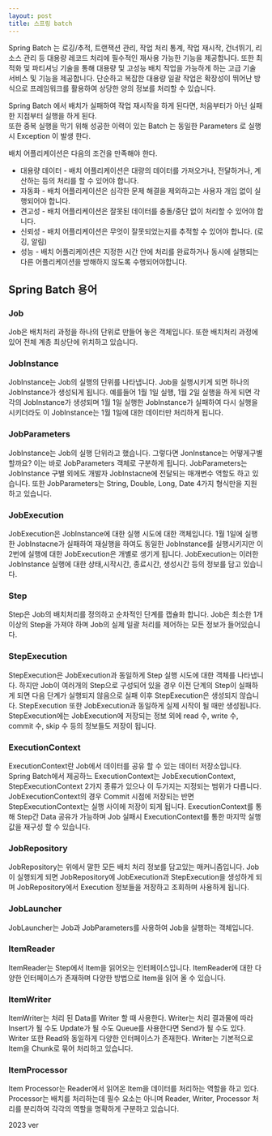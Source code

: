 ```yaml
---
layout: post
title: 스프링 batch
---
```


Spring Batch 는 로깅/추적, 트랜잭션 관리, 작업 처리 통계, 작업 재시작, 건너뛰기, 리소스 관리 등 대용량 레코드 처리에 필수적인 재사용 가능한 기능을 제공합니다.
또한 최적화 및 파티셔닝 기술을 통해 대용량 및 고성능 배치 작업을 가능하게 하는 고급 기술 서비스 및 기능을 제공합니다. 
단순하고 복잡한 대용량 일괄 작업은 확장성이 뛰어난 방식으로 프레임워크를 활용하여 상당한 양의 정보를 처리할 수 있습니다.

Spring Batch 에서 배치가 실패하여 작업 재시작을 하게 된다면, 처음부터가 아닌 실패한 지점부터 실행을 하게 된다.    
또한 중복 실행을 막기 위해 성공한 이력이 있는 Batch 는 동일한 Parameters 로 실행 시 Exception 이 발생 한다.

배치 어플리케이션은 다음의 조건을 만족해야 한다.

- 대용량 데이터 - 배치 어플리케이션은 대량의 데이터를 가져오거나, 전달하거나, 계산하는 등의 처리를 할 수 ​​있어야 합니다.
- 자동화 - 배치 어플리케이션은 심각한 문제 해결을 제외하고는 사용자 개입 없이 실행되어야 합니다.
- 견고성 - 배치 어플리케이션은 잘못된 데이터를 충돌/중단 없이 처리할 수 있어야 합니다.
- 신뢰성 - 배치 어플리케이션은 무엇이 잘못되었는지를 추적할 수 있어야 합니다. (로깅, 알림)
- 성능 - 배치 어플리케이션은 지정한 시간 안에 처리를 완료하거나 동시에 실행되는 다른 어플리케이션을 방해하지 않도록 수행되어야합니다.

## Spring Batch 용어

### Job
Job은 배치처리 과정을 하나의 단위로 만들어 놓은 객체입니다. 또한 배치처리 과정에 있어 전체 계층 최상단에 위치하고 있습니다.

### JobInstance
JobInstance는 Job의 실행의 단위를 나타냅니다. Job을 실행시키게 되면 하나의 JobInstance가 생성되게 됩니다. 
예를들어 1월 1일 실행, 1월 2일 실행을 하게 되면 각각의 JobInstance가 생성되며 1월 1일 실행한 JobInstance가 실패하여 다시 실행을 시키더라도 이 JobInstance는 1월 1일에 대한 데이터만 처리하게 됩니다.

### JobParameters
JobInstance는 Job의 실행 단위라고 했습니다. 그렇다면 JonInstance는 어떻게구별 할까요? 
이는 바로 JobParameters 객체로 구분하게 됩니다. 
JobParameters는 JobInstance 구별 외에도 개발자 JobInstacne에 전달되는 매개변수 역할도 하고 있습니다. 
또한 JobParameters는 String, Double, Long, Date 4가지 형식만을 지원하고 있습니다.

### JobExecution
JobExecution은 JobInstance에 대한 실행 시도에 대한 객체입니다. 1월 1일에 실행한 JobInstacne가 실패하여 재실행을 하여도 동일한 JobInstance를 실행시키지만 이 2번에 실행에 대한 JobExecution은 개별로 생기게 됩니다. JobExecution는 이러한 JobInstance 실행에 대한 상태,시작시간, 종료시간, 생성시간 등의 정보를 담고 있습니다.

### Step
Step은 Job의 배치처리를 정의하고 순차적인 단계를 캡슐화 합니다. Job은 최소한 1개 이상의 Step을 가져야 하며 Job의 실제 일괄 처리를 제어하는 모든 정보가 들어있습니다.

### StepExecution
StepExecution은 JobExecution과 동일하게 Step 실행 시도에 대한 객체를 나타냅니다. 하지만 Job이 여러개의 Step으로 구성되어 있을 경우 이전 단계의 Step이 실패하게 되면 다음 단계가 실행되지 않음으로 실패 이후 StepExecution은 생성되지 않습니다. StepExecution 또한 JobExecution과 동일하게 실제 시작이 될 때만 생성됩니다. StepExecution에는 JobExecution에 저장되는 정보 외에 read 수, write 수, commit 수, skip 수 등의 정보들도 저장이 됩니다.

### ExecutionContext
ExecutionContext란 Job에서 데이터를 공유 할 수 있는 데이터 저장소입니다.
Spring Batch에서 제공하느 ExecutionContext는 JobExecutionContext, StepExecutionContext 2가지 종류가 있으나 이 두가지는 지정되는 범위가 다릅니다. 
JobExecutionContext의 경우 Commit 시점에 저장되는 반면 StepExecutionContext는 실행 사이에 저장이 되게 됩니다.
ExecutionContext를 통해 Step간 Data 공유가 가능하며 Job 실패시 ExecutionContext를 통한 마지막 실행 값을 재구성 할 수 있습니다.

### JobRepository
JobRepository는 위에서 말한 모든 배치 처리 정보를 담고있는 매커니즘입니다.
Job이 실행되게 되면 JobRepository에 JobExecution과 StepExecution을 생성하게 되며 JobRepository에서 Execution 정보들을 저장하고 조회하며 사용하게 됩니다.

### JobLauncher
JobLauncher는 Job과 JobParameters를 사용하여 Job을 실행하는 객체입니다.

### ItemReader
ItemReader는 Step에서 Item을 읽어오는 인터페이스입니다. ItemReader에 대한 다양한 인터페이스가 존재하며 다양한 방법으로 Item을 읽어 올 수 있습니다.

### ItemWriter
ItemWriter는 처리 된 Data를 Writer 할 때 사용한다. Writer는 처리 결과물에 따라 Insert가 될 수도 Update가 될 수도 Queue를 사용한다면 Send가 될 수도 있다. Writer 또한 Read와 동일하게 다양한 인터페이스가 존재한다. Writer는 기본적으로 Item을 Chunk로 묶어 처리하고 있습니다.

### ItemProcessor
Item Processor는 Reader에서 읽어온 Item을 데이터를 처리하는 역할을 하고 있다. Processor는 배치를 처리하는데 필수 요소는 아니며 Reader, Writer, Processor 처리를 분리하여 각각의 역할을 명확하게 구분하고 있습니다.


2023 ver
